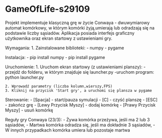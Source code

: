# GameOfLife-s29109


Projekt implementuje klasyczną grę w życie Conwaya - dwuwymiarowy automat komórkowy, w którym komórki żyją,umierają lub odradzają się na podstawie liczby sąsiadów.
Aplikacja posiada interfejs graficzny użytkownika oraz ekran startowy z ustawieniami gry.


Wymagania:
    1. Zainstalowane biblioteki:
        - numpy
        - pygame


Instalacja:
    - pip install numpy
    - pip install pygame


Uruchomienie:
    1. Uruchom ekran startowy (z ustawieniami planszy):
        - przejdź do folderu, w którym znajduje się launcher.py
	-uruchom program: python launcher.py

    2. Wprowadź parametry (liczba kolumn,wierszy,FPS)
    3. Kliknij na przycisk 'Start gry', a uruchomi się plansza w pygame



Sterowanie:
    - [Spacja] - start/pauza symulacji
    - [C] - czyść planszę
    - [ESC] - zakończ grę
    - [Lewy Przycisk Myszy] - dodaj komórkę
    - [Prawy Przycisk Myszy] - usuń komórkę

Reguły gry Conwaya (23/3):
    - Żywa komórka przeżywa, jeśli ma 2 lub 3 sąsiadów,
    - Martwa komórka odradza się, jeśli ma dokładnie 3 sąsiadów,
    - W innych przypadkach komórka umiera lub pozostaje martwa

